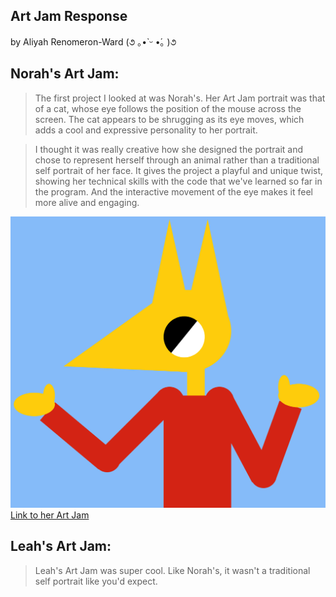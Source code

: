 ## Art Jam Response

by Aliyah Renomeron-Ward (૭ ｡•̀ ᵕ •́｡ )૭

## Norah's Art Jam: 
> The first project I looked at was Norah's. Her Art Jam portrait was that of a cat, whose eye follows the position of the mouse across the screen. The cat appears to be shrugging as its eye moves, which adds a cool and expressive personality to her portrait.

> I thought it was really creative how she designed the portrait and chose to represent herself through an animal rather than a traditional self portrait of her face. It gives the project a playful and unique twist, showing her technical skills with the code that we've learned so far in the program. And the interactive movement of the eye makes it feel more alive and engaging.

![Norah's Art Jam](./assets/images/Norah-art-jam.png)
[Link to her Art Jam](https://norahwilcox.github.io/CART253/topics/art-jam/)

## Leah's Art Jam:
> Leah's Art Jam was super cool. Like Norah's, it wasn't a traditional self portrait like you'd expect.
